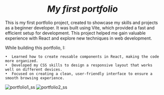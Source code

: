 <i><strong><h1 align=center> My first portfolio </h1></strong></i>

This is my first portfolio project, created to showcase my skills and projects as a beginner developer. It was built using Vite, which provided a fast and efficient setup for development. This project helped me gain valuable experience with React and explore new techniques in web development.

While building this portfolio, I:

	•  Learned how to create reusable components in React, making the code more organized.
	•  Developed my CSS skills to design a responsive layout that works well on different devices.
	•  Focused on creating a clean, user-friendly interface to ensure a smooth browsing experience.

![portfolio1_ss](https://github.com/user-attachments/assets/2a6c961d-9d36-4238-80a3-2c370912c815)
![portfolio2_ss](https://github.com/user-attachments/assets/13663ab6-0c9e-48d5-8265-8df851c5f3e1)



